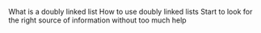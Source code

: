 What is a doubly linked list
How to use doubly linked lists
Start to look for the right source of information without too much help
